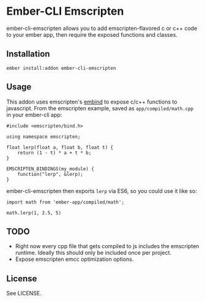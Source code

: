 # Ember-CLI Emscripten

ember-cli-emscripten allows you to add emscripten-flavored c or c++ code to your ember app, then require the exposed functions and classes.

## Installation

`ember install:addon ember-cli-emscripten`

## Usage

This addon uses emscripten's [embind](http://kripken.github.io/emscripten-site/docs/porting/connecting_cpp_and_javascript/embind.html) to expose c/c++ functions to javascript.  From the emscripten example, saved as `app/compiled/math.cpp` in your ember-cli app:

```
#include <emscripten/bind.h>

using namespace emscripten;

float lerp(float a, float b, float t) {
    return (1 - t) * a + t * b;
}

EMSCRIPTEN_BINDINGS(my_module) {
    function("lerp", &lerp);
}
```

ember-cli-emscripten then exports `lerp` via ES6, so you could use it like so:

```
import math from 'ember-app/compiled/math';

math.lerp(1, 2.5, 5)
```

## TODO

* Right now every cpp file that gets compiled to js includes the emscripten runtime. Ideally this should only be included once per project.
* Expose emscripten emcc optimization options.

## License

See LICENSE.
